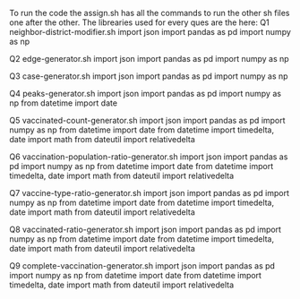 To run the code the assign.sh has all the commands to run the other sh files one after the other.
The librearies used for every ques are the here:
Q1 neighbor-district-modifier.sh
import json
import pandas as pd
import numpy as np

Q2 edge-generator.sh
import json
import pandas as pd
import numpy as np

Q3 case-generator.sh
import json
import pandas as pd
import numpy as np

Q4 peaks-generator.sh
import json
import pandas as pd
import numpy as np
from datetime import date

Q5 vaccinated-count-generator.sh
import json
import pandas as pd
import numpy as np
from datetime import date
from datetime import timedelta, date
import math
from dateutil import relativedelta

Q6 vaccination-population-ratio-generator.sh
import json
import pandas as pd
import numpy as np
from datetime import date
from datetime import timedelta, date
import math
from dateutil import relativedelta

Q7 vaccine-type-ratio-generator.sh
import json
import pandas as pd
import numpy as np
from datetime import date
from datetime import timedelta, date
import math
from dateutil import relativedelta

Q8 vaccinated-ratio-generator.sh
import json
import pandas as pd
import numpy as np
from datetime import date
from datetime import timedelta, date
import math
from dateutil import relativedelta

Q9 complete-vaccination-generator.sh
import json
import pandas as pd
import numpy as np
from datetime import date
from datetime import timedelta, date
import math
from dateutil import relativedelta